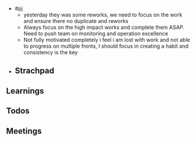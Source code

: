 - #pj
	- yesterday they was some reworks, we need to focus on the work and ensure there no duplicate and reworks
	- Always focus on the high impact works and complete them ASAP.  Need to push team on monitoring and operation excellence
	- Not fully motivated completely i feel i am lost with work and not able to progress on multiple fronts, I should focus in creating a habit and consistency is the key
- ## Strachpad
## Learnings
## Todos
## Meetings